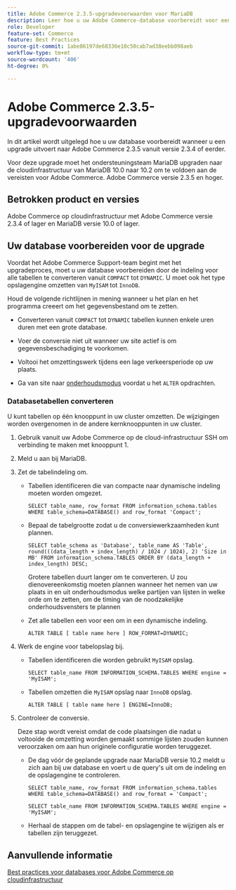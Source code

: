 ```yaml
---
title: Adobe Commerce 2.3.5-upgradevoorwaarden voor MariaDB
description: Leer hoe u uw Adobe Commerce-database voorbereidt voor een upgrade vanaf Adobe Commerce 2.3.5.
role: Developer
feature-set: Commerce
feature: Best Practices
source-git-commit: 1abe86197de68336e10c50cab7ad38eebb098aeb
workflow-type: tm+mt
source-wordcount: '406'
ht-degree: 0%

---
```



# Adobe Commerce 2.3.5-upgradevoorwaarden

In dit artikel wordt uitgelegd hoe u uw database voorbereidt wanneer u een upgrade uitvoert naar Adobe Commerce 2.3.5 vanuit versie 2.3.4 of eerder.

Voor deze upgrade moet het ondersteuningsteam MariaDB upgraden naar de cloudinfrastructuur van MariaDB 10.0 naar 10.2 om te voldoen aan de vereisten voor Adobe Commerce. Adobe Commerce versie 2.3.5 en hoger.

## Betrokken product en versies

Adobe Commerce op cloudinfrastructuur met Adobe Commerce versie 2.3.4 of lager en MariaDB versie 10.0 of lager.

## Uw database voorbereiden voor de upgrade

Voordat het Adobe Commerce Support-team begint met het upgradeproces, moet u uw database voorbereiden door de indeling voor alle tabellen te converteren vanuit `COMPACT` tot `DYNAMIC`. U moet ook het type opslagengine omzetten van `MyISAM` tot `InnoDB`.

Houd de volgende richtlijnen in mening wanneer u het plan en het programma creeert om het gegevensbestand om te zetten.

- Converteren vanuit `COMPACT` tot `DYNAMIC` tabellen kunnen enkele uren duren met een grote database.

- Voer de conversie niet uit wanneer uw site actief is om gegevensbeschadiging te voorkomen.

- Voltooi het omzettingswerk tijdens een lage verkeersperiode op uw plaats.

- Ga van site naar [onderhoudsmodus](../../../installation/tutorials/maintenance-mode.md) voordat u het `ALTER` opdrachten.

### Databasetabellen converteren

U kunt tabellen op één knooppunt in uw cluster omzetten. De wijzigingen worden overgenomen in de andere kernknooppunten in uw cluster.

1. Gebruik vanuit uw Adobe Commerce op de cloud-infrastructuur SSH om verbinding te maken met knooppunt 1.

1. Meld u aan bij MariaDB.

1. Zet de tabelindeling om.

   - Tabellen identificeren die van compacte naar dynamische indeling moeten worden omgezet.

      ```mysql
      SELECT table_name, row_format FROM information_schema.tables WHERE table_schema=DATABASE() and row_format 'Compact';
      ```

   - Bepaal de tabelgrootte zodat u de conversiewerkzaamheden kunt plannen.

      ```mysql
      SELECT table_schema as 'Database', table_name AS 'Table', round(((data_length + index_length) / 1024 / 1024), 2) 'Size in MB' FROM information_schema.TABLES ORDER BY (data_length + index_length) DESC;
      ```

      Grotere tabellen duurt langer om te converteren. U zou dienovereenkomstig moeten plannen wanneer het nemen van uw plaats in en uit onderhoudsmodus welke partijen van lijsten in welke orde om te zetten, om de timing van de noodzakelijke onderhoudsvensters te plannen

   - Zet alle tabellen een voor een om in een dynamische indeling.

      ```mysql
      ALTER TABLE [ table name here ] ROW_FORMAT=DYNAMIC;
      ```

1. Werk de engine voor tabelopslag bij.

   - Tabellen identificeren die worden gebruikt `MyISAM` opslag.

      ```mysql
      SELECT table_name FROM INFORMATION_SCHEMA.TABLES WHERE engine = 'MyISAM';
      ```

   - Tabellen omzetten die `MyISAM` opslag naar `InnoDB` opslag.

      ```mysql
      ALTER TABLE [ table name here ] ENGINE=InnoDB;
      ```

1. Controleer de conversie.

   Deze stap wordt vereist omdat de code plaatsingen die nadat u voltooide de omzetting worden gemaakt sommige lijsten zouden kunnen veroorzaken om aan hun originele configuratie worden teruggezet.

   - De dag vóór de geplande upgrade naar MariaDB versie 10.2 meldt u zich aan bij uw database en voert u de query&#39;s uit om de indeling en de opslagengine te controleren.

      ```mysql
      SELECT table_name, row_format FROM information_schema.tables WHERE table_schema=DATABASE() and row_format = 'Compact';
      ```

      ```mysql
      SELECT table_name FROM INFORMATION_SCHEMA.TABLES WHERE engine = 'MyISAM';
      ```

   - Herhaal de stappen om de tabel- en opslagengine te wijzigen als er tabellen zijn teruggezet.

## Aanvullende informatie

[Best practices voor databases voor Adobe Commerce op cloudinfrastructuur](../planning/database-on-cloud.md)
